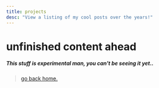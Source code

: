 ```yaml
---
title: projects
desc: "View a listing of my cool posts over the years!"
---
```


# unfinished content ahead

##### This stuff is experimental man, you can't be seeing it yet..

> [go back home.](/)
